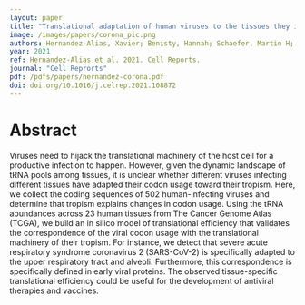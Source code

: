 ```yaml
---
layout: paper
title: "Translational adaptation of human viruses to the tissues they infect"
image: /images/papers/corona_pic.png
authors: Hernandez‐Alias, Xavier; Benisty, Hannah; Schaefer, Martin H; Serrano, Luis.
year: 2021
ref: Hernandez-Alias et al. 2021. Cell Reports.
journal: "Cell Reprorts"
pdf: /pdfs/papers/hernandez-corona.pdf
doi: doi.org/10.1016/j.celrep.2021.108872
---
```


# Abstract

Viruses need to hijack the translational machinery of the host cell for a productive infection to happen. However, given the dynamic landscape of tRNA pools among tissues, it is unclear whether different viruses infecting different tissues have adapted their codon usage toward their tropism. Here, we collect the coding sequences of 502 human-infecting viruses and determine that tropism explains changes in codon usage. Using the tRNA abundances across 23 human tissues from The Cancer Genome Atlas (TCGA), we build an in silico model of translational efficiency that validates the correspondence of the viral codon usage with the translational machinery of their tropism. For instance, we detect that severe acute respiratory syndrome coronavirus 2 (SARS-CoV-2) is specifically adapted to the upper respiratory tract and alveoli. Furthermore, this correspondence is specifically defined in early viral proteins. The observed tissue-specific translational efficiency could be useful for the development of antiviral therapies and vaccines.

